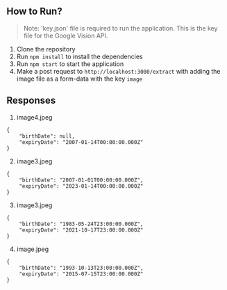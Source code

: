 ## How to Run?

> Note: 'key.json' file is required to run the application. This is the key file for the Google Vision API.

1. Clone the repository
2. Run `npm install` to install the dependencies
3. Run `npm start` to start the application
4. Make a post request to `http://localhost:3000/extract` with adding the image file as a form-data with the key `image`

## Responses

1. image4.jpeg

```
{
    "birthDate": null,
    "expiryDate": "2007-01-14T00:00:00.000Z"
}
```

2. image3.jpeg

```
{
    "birthDate": "2007-01-01T00:00:00.000Z",
    "expiryDate": "2023-01-14T00:00:00.000Z"
}
```

3. image3.jpeg

```
{
    "birthDate": "1983-05-24T23:00:00.000Z",
    "expiryDate": "2021-10-17T23:00:00.000Z"
}
```

4. image.jpeg

```
{
    "birthDate": "1993-10-13T23:00:00.000Z",
    "expiryDate": "2015-07-15T23:00:00.000Z"
}
```
